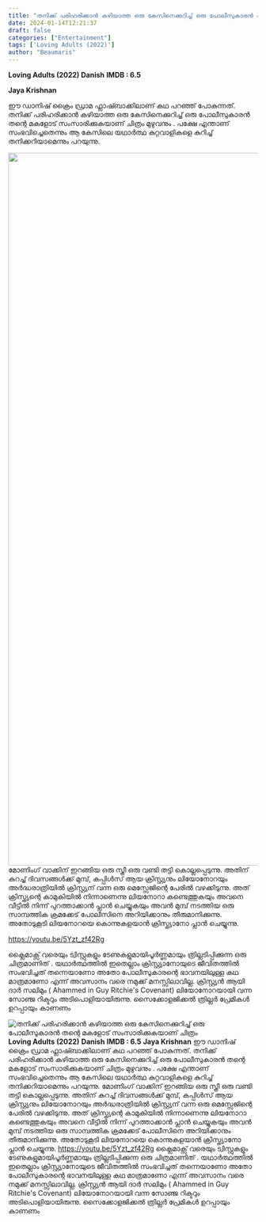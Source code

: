 ```yaml
---
title: "തനിക്ക് പരിഹരിക്കാൻ കഴിയാത്ത ഒരു കേസിനെക്കുറിച്ച് ഒരു പോലീസുകാരൻ തന്റെ മകളോട് സംസാരിക്കുകയാണ് ചിത്രം"
date: 2024-01-14T12:21:37
draft: false
categories: ["Entertainment"]
tags: ['Loving Adults (2022)']
author: "Beaumaris"
---
```


<strong>Loving Adults (2022) </strong>
<strong>Danish</strong>
<strong>IMDB : 6.5</strong>

<strong>Jaya Krishnan</strong>

ഈ ഡാനിഷ് ക്രൈം ഡ്രാമ ഫ്ലാഷ്ബാക്കിലാണ് കഥ പറഞ്ഞ് പോകുന്നത്. തനിക്ക് പരിഹരിക്കാൻ കഴിയാത്ത ഒരു കേസിനെക്കുറിച്ച് ഒരു പോലീസുകാരൻ തന്റെ മകളോട് സംസാരിക്കുകയാണ് ചിത്രം മുഴുവനും . പക്ഷേ എന്താണ് സംഭവിച്ചെതെന്നും ആ കേസിലെ യഥാർത്ഥ കുറ്റവാളികളെ കുറിച്ച് തനിക്കറിയാമെന്നും പറയുന്നു.

<img class="alignnone size-full wp-image-437990" src="https://cdn.boolokam.com/articles/2024/01/ddqqqdqd-scaled.jpg" alt="" width="2560" height="1440" />മോണിംഗ് വാക്കിന് ഇറങ്ങിയ ഒരു സ്ത്രീ ഒരു വണ്ടി തട്ടി കൊല്ലപ്പെടുന്നു. അതിന് കുറച്ച് ദിവസങ്ങൾക്ക് മുമ്പ്, കപ്പിൾസ് ആയ ക്രിസ്റ്റ്യനും ലിയോനോറയും അർദ്ധരാത്രിയിൽ ക്രിസ്റ്റ്യന് വന്ന ഒരു മെസ്സേജിന്റെ പേരിൽ വഴക്കിടുന്നു. അത് ക്രിസ്ത്യന്റെ കാമുകിയിൽ നിന്നാണെന്നു ലിയനോറാ കണ്ടെത്തുകയും അവനെ വീട്ടിൽ നിന്ന് പുറത്താക്കാൻ പ്ലാൻ ചെയ്യുകയും അവൻ മുമ്പ് നടത്തിയ ഒരു സാമ്പത്തിക ക്രമക്കേട് പോലീസിനെ അറിയിക്കാനും തീരുമാനിക്കുന്നു. അതോടുകൂടി ലിയനോറയെ കൊന്നുകളയാൻ ക്രിസ്ത്യാനോ പ്ലാൻ ചെയ്യുന്നു.

https://youtu.be/5Yzt_zf42Rg

ക്ലൈമാക്സ് വരെയും ട്വിസ്റ്റുകളും ടേണുകളുമായിപൂർണ്ണമായും ത്രില്ലടിപ്പിക്കുന്ന ഒരു ചിത്രമാണിത് . യഥാർത്ഥത്തിൽ ഇതെല്ലാം ക്രിസ്റ്റ്യാനോയുടെ ജീവിതത്തിൽ സംഭവിച്ചത് തന്നെയാണോ അതോ പോലീസുകാരന്റെ ഭാവനയിലുള്ള കഥ മാത്രമാണോ എന്ന് അവസാനം വരെ നമുക്ക് മനസ്സിലാവില്ല. ക്രിസ്റ്റ്യൻ ആയി ദാർ സലിമും ( Ahammed in Guy Ritchie's Covenant) ലിയോനോറയായി വന്ന സോഞ്ജ റിക്ടറും അടിപൊളിയായിരുന്നു. സൈക്കോളജിക്കൽ ത്രില്ലർ പ്രേമികൾ ഉറപ്പായും കാണണം


![തനിക്ക് പരിഹരിക്കാൻ കഴിയാത്ത ഒരു കേസിനെക്കുറിച്ച് ഒരു പോലീസുകാരൻ തന്റെ മകളോട് സംസാരിക്കുകയാണ് ചിത്രം](https://cdn.boolokam.com/articles/2024/01/ddqqqdqd-scaled.jpg)**Loving Adults (2022)** **Danish** **IMDB : 6.5** **Jaya Krishnan** ഈ ഡാനിഷ് ക്രൈം ഡ്രാമ ഫ്ലാഷ്ബാക്കിലാണ് കഥ പറഞ്ഞ് പോകുന്നത്. തനിക്ക് പരിഹരിക്കാൻ കഴിയാത്ത ഒരു കേസിനെക്കുറിച്ച് ഒരു പോലീസുകാരൻ തന്റെ മകളോട് സംസാരിക്കുകയാണ് ചിത്രം മുഴുവനും . പക്ഷേ എന്താണ് സംഭവിച്ചെതെന്നും ആ കേസിലെ യഥാർത്ഥ കുറ്റവാളികളെ കുറിച്ച് തനിക്കറിയാമെന്നും പറയുന്നു. മോണിംഗ് വാക്കിന് ഇറങ്ങിയ ഒരു സ്ത്രീ ഒരു വണ്ടി തട്ടി കൊല്ലപ്പെടുന്നു. അതിന് കുറച്ച് ദിവസങ്ങൾക്ക് മുമ്പ്, കപ്പിൾസ് ആയ ക്രിസ്റ്റ്യനും ലിയോനോറയും അർദ്ധരാത്രിയിൽ ക്രിസ്റ്റ്യന് വന്ന ഒരു മെസ്സേജിന്റെ പേരിൽ വഴക്കിടുന്നു. അത് ക്രിസ്ത്യന്റെ കാമുകിയിൽ നിന്നാണെന്നു ലിയനോറാ കണ്ടെത്തുകയും അവനെ വീട്ടിൽ നിന്ന് പുറത്താക്കാൻ പ്ലാൻ ചെയ്യുകയും അവൻ മുമ്പ് നടത്തിയ ഒരു സാമ്പത്തിക ക്രമക്കേട് പോലീസിനെ അറിയിക്കാനും തീരുമാനിക്കുന്നു. അതോടുകൂടി ലിയനോറയെ കൊന്നുകളയാൻ ക്രിസ്ത്യാനോ പ്ലാൻ ചെയ്യുന്നു. https://youtu.be/5Yzt_zf42Rg ക്ലൈമാക്സ് വരെയും ട്വിസ്റ്റുകളും ടേണുകളുമായിപൂർണ്ണമായും ത്രില്ലടിപ്പിക്കുന്ന ഒരു ചിത്രമാണിത് . യഥാർത്ഥത്തിൽ ഇതെല്ലാം ക്രിസ്റ്റ്യാനോയുടെ ജീവിതത്തിൽ സംഭവിച്ചത് തന്നെയാണോ അതോ പോലീസുകാരന്റെ ഭാവനയിലുള്ള കഥ മാത്രമാണോ എന്ന് അവസാനം വരെ നമുക്ക് മനസ്സിലാവില്ല. ക്രിസ്റ്റ്യൻ ആയി ദാർ സലിമും ( Ahammed in Guy Ritchie's Covenant) ലിയോനോറയായി വന്ന സോഞ്ജ റിക്ടറും അടിപൊളിയായിരുന്നു. സൈക്കോളജിക്കൽ ത്രില്ലർ പ്രേമികൾ ഉറപ്പായും കാണണം
